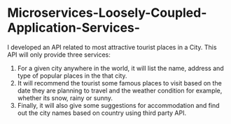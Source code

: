 # Microservices-Loosely-Coupled-Application-Services-
I developed an API related to most attractive tourist places in a City. This API will only provide three services:
1. For a given city anywhere in the world, it will list the name, address and type of popular places in the that city.
2. It will recommend the tourist some famous places to visit based on the date they are planning to travel and the weather condition for example, whether its snow, rainy or sunny.
3. Finally, it will also give some suggestions for accommodation and find out the city names based on country using third party API.
